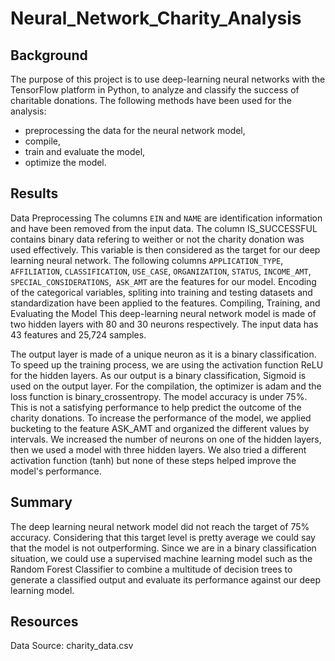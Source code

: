 # Neural_Network_Charity_Analysis

## Background
The purpose of this project is to use deep-learning neural networks with the TensorFlow platform in Python, to analyze and classify the success of charitable donations.
The following methods have been used for the analysis:

* preprocessing the data for the neural network model,
* compile,
* train and evaluate the model,
* optimize the model.

## Results
Data Preprocessing
The columns `EIN` and `NAME` are identification information and have been removed from the input data.
The column IS_SUCCESSFUL contains binary data refering to weither or not the charity donation was used effectively. This variable is then considered as the target for our deep learning neural network.
The following columns `APPLICATION_TYPE`, `AFFILIATION`, `CLASSIFICATION`, `USE_CASE`, `ORGANIZATION`, `STATUS`, `INCOME_AMT`, `SPECIAL_CONSIDERATIONS`,` ASK_AMT` are the features for our model.
Encoding of the categorical variables, spliting into training and testing datasets and standardization have been applied to the features.
Compiling, Training, and Evaluating the Model
This deep-learning neural network model is made of two hidden layers with 80 and 30 neurons respectively.
The input data has 43 features and 25,724 samples.

The output layer is made of a unique neuron as it is a binary classification.
To speed up the training process, we are using the activation function ReLU for the hidden layers. As our output is a binary classification, Sigmoid is used on the output layer.
For the compilation, the optimizer is adam and the loss function is binary_crossentropy.
The model accuracy is under 75%. This is not a satisfying performance to help predict the outcome of the charity donations.
To increase the performance of the model, we applied bucketing to the feature ASK_AMT and organized the different values by intervals.
We increased the number of neurons on one of the hidden layers, then we used a model with three hidden layers.
We also tried a different activation function (tanh) but none of these steps helped improve the model's performance.

## Summary
The deep learning neural network model did not reach the target of 75% accuracy. Considering that this target level is pretty average we could say that the model is not outperforming.
Since we are in a binary classification situation, we could use a supervised machine learning model such as the Random Forest Classifier to combine a multitude of decision trees to generate a classified output and evaluate its performance against our deep learning model.

## Resources
Data Source: charity_data.csv
